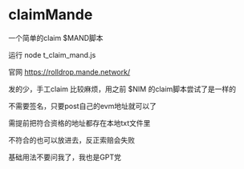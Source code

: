 # claimMande
一个简单的claim $MAND脚本

运行 node t_claim_mand.js

官网 https://rolldrop.mande.network/ 

发的少，手工claim 比较麻烦，用之前 $NIM 的claim脚本尝试了是一样的

不需要签名，只要post自己的evm地址就可以了

需提前把符合资格的地址都存在本地txt文件里

不符合的也可以放进去，反正索赔会失败

基础用法不要问我了，我也是GPT党
